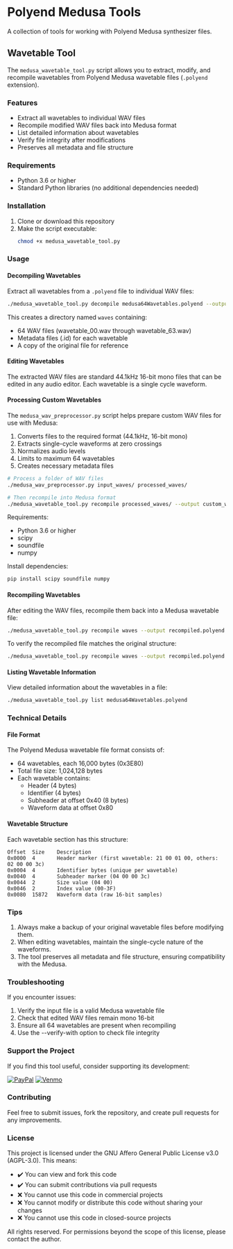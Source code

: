 # Polyend Medusa Tools

A collection of tools for working with Polyend Medusa synthesizer files.

## Wavetable Tool

The `medusa_wavetable_tool.py` script allows you to extract, modify, and recompile wavetables from Polyend Medusa wavetable files (`.polyend` extension).

### Features

- Extract all wavetables to individual WAV files
- Recompile modified WAV files back into Medusa format
- List detailed information about wavetables
- Verify file integrity after modifications
- Preserves all metadata and file structure

### Requirements

- Python 3.6 or higher
- Standard Python libraries (no additional dependencies needed)

### Installation

1. Clone or download this repository
2. Make the script executable:
   ```bash
   chmod +x medusa_wavetable_tool.py
   ```

### Usage

#### Decompiling Wavetables

Extract all wavetables from a `.polyend` file to individual WAV files:

```bash
./medusa_wavetable_tool.py decompile medusa64Wavetables.polyend --output waves
```

This creates a directory named `waves` containing:
- 64 WAV files (wavetable_00.wav through wavetable_63.wav)
- Metadata files (.id) for each wavetable
- A copy of the original file for reference

#### Editing Wavetables

The extracted WAV files are standard 44.1kHz 16-bit mono files that can be edited in any audio editor. Each wavetable is a single cycle waveform.

#### Processing Custom Wavetables

The `medusa_wav_preprocessor.py` script helps prepare custom WAV files for use with Medusa:

1. Converts files to the required format (44.1kHz, 16-bit mono)
2. Extracts single-cycle waveforms at zero crossings
3. Normalizes audio levels
4. Limits to maximum 64 wavetables
5. Creates necessary metadata files

```bash
# Process a folder of WAV files
./medusa_wav_preprocessor.py input_waves/ processed_waves/

# Then recompile into Medusa format
./medusa_wavetable_tool.py recompile processed_waves/ --output custom_wavetables.polyend
```

Requirements:
- Python 3.6 or higher
- scipy
- soundfile
- numpy

Install dependencies:
```bash
pip install scipy soundfile numpy
```

#### Recompiling Wavetables

After editing the WAV files, recompile them back into a Medusa wavetable file:

```bash
./medusa_wavetable_tool.py recompile waves --output recompiled.polyend
```

To verify the recompiled file matches the original structure:

```bash
./medusa_wavetable_tool.py recompile waves --output recompiled.polyend --verify-with original.polyend
```

#### Listing Wavetable Information

View detailed information about the wavetables in a file:

```bash
./medusa_wavetable_tool.py list medusa64Wavetables.polyend
```

### Technical Details

#### File Format

The Polyend Medusa wavetable file format consists of:
- 64 wavetables, each 16,000 bytes (0x3E80)
- Total file size: 1,024,128 bytes
- Each wavetable contains:
  - Header (4 bytes)
  - Identifier (4 bytes)
  - Subheader at offset 0x40 (8 bytes)
  - Waveform data at offset 0x80

#### Wavetable Structure

Each wavetable section has this structure:
```
Offset  Size    Description
0x0000  4       Header marker (first wavetable: 21 00 01 00, others: 02 00 00 3c)
0x0004  4       Identifier bytes (unique per wavetable)
0x0040  4       Subheader marker (04 00 00 3c)
0x0044  2       Size value (04 00)
0x0046  2       Index value (00-3F)
0x0080  15872   Waveform data (raw 16-bit samples)
```

### Tips

1. Always make a backup of your original wavetable files before modifying them.
2. When editing wavetables, maintain the single-cycle nature of the waveforms.
3. The tool preserves all metadata and file structure, ensuring compatibility with the Medusa.

### Troubleshooting

If you encounter issues:

1. Verify the input file is a valid Medusa wavetable file
2. Check that edited WAV files remain mono 16-bit
3. Ensure all 64 wavetables are present when recompiling
4. Use the --verify-with option to check file integrity

### Support the Project

If you find this tool useful, consider supporting its development:

[![PayPal](https://img.shields.io/badge/PayPal-00457C?style=for-the-badge&logo=paypal&logoColor=white)](https://paypal.me/code404)
[![Venmo](https://img.shields.io/badge/Venmo-008CFF?style=for-the-badge&logo=venmo&logoColor=white)](https://venmo.com/octavecat)

### Contributing

Feel free to submit issues, fork the repository, and create pull requests for any improvements.

### License

This project is licensed under the GNU Affero General Public License v3.0 (AGPL-3.0). This means:

- ✔️ You can view and fork this code
- ✔️ You can submit contributions via pull requests
- ❌ You cannot use this code in commercial projects
- ❌ You cannot modify or distribute this code without sharing your changes
- ❌ You cannot use this code in closed-source projects

All rights reserved. For permissions beyond the scope of this license, please contact the author.